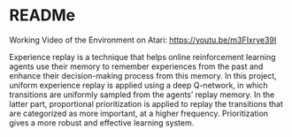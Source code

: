 # READMe

Working Video of the Environment on Atari: https://youtu.be/m3FIxrye39I

Experience replay is a technique that helps online reinforcement learning agents use their memory to remember experiences from the past and enhance their decision-making process from this memory. In this project, uniform experience replay is applied using a deep Q-network, in which transitions are uniformly sampled from the agents’ replay memory. In the latter part, proportional prioritization is applied to replay the transitions that are categorized as more important, at a higher frequency. Prioritization gives a more robust and effective learning system.
